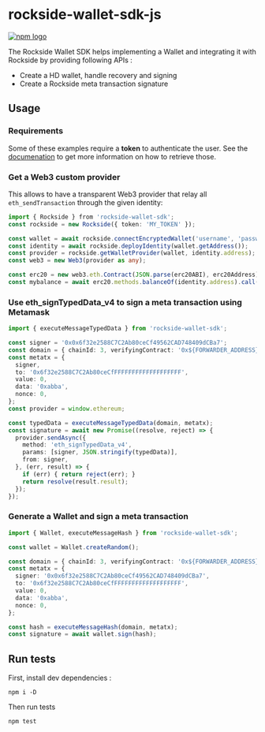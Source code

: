 # rockside-wallet-sdk-js

[![npm logo](https://nodei.co/npm/@rocksideio/rockside-wallet-sdk.png?mini=true)](https://www.npmjs.com/package/@rocksideio/rockside-wallet-sdk)

The Rockside Wallet SDK helps implementing a Wallet and integrating it with Rockside by providing following APIs :

-   Create a HD wallet, handle recovery and signing
-   Create a Rockside meta transaction signature

## Usage

### Requirements

Some of these examples require a **token** to authenticate the user. See the [documenation](https://docs.rockside.io/) to get more information on how to retrieve those.

### Get a Web3 custom provider

This allows to have a transparent Web3 provider that relay all `eth_sendTransaction` through the given identity:

```typescript
import { Rockside } from 'rockside-wallet-sdk';
const rockside = new Rockside({ token: 'MY_TOKEN' });

const wallet = await rockside.connectEncryptedWallet('username', 'password');
const identity = await rockside.deployIdentity(wallet.getAddress());
const provider = rockside.getWalletProvider(wallet, identity.address);
const web3 = new Web3(provider as any);

const erc20 = new web3.eth.Contract(JSON.parse(erc20ABI), erc20Address);
const mybalance = await erc20.methods.balanceOf(identity.address).call();
```


### Use eth_signTypedData_v4 to sign a meta transaction using Metamask

```typescript
import { executeMessageTypedData } from 'rockside-wallet-sdk';

const signer = '0x0x6f32e2588C7C2Ab80ceCf49562CAD748409dCBa7';
const domain = { chainId: 3, verifyingContract: '0x${FORWARDER_ADDRESS}' };
const metatx = {
  signer,
  to: '0x6f32e2588C7C2Ab80ceCfFFFFFFFFFFFFFFFFFFF',
  value: 0,
  data: '0xabba',
  nonce: 0,
};
const provider = window.ethereum;

const typedData = executeMessageTypedData(domain, metatx);
const signature = await new Promise((resolve, reject) => {
  provider.sendAsync({
    method: 'eth_signTypedData_v4',
    params: [signer, JSON.stringify(typedData)],
    from: signer,
  }, (err, result) => {
    if (err) { return reject(err); }
    return resolve(result.result);
  });
});
```

### Generate a Wallet and sign a meta transaction

```typescript
import { Wallet, executeMessageHash } from 'rockside-wallet-sdk';

const wallet = Wallet.createRandom();

const domain = { chainId: 3, verifyingContract: '0x${FORWARDER_ADDRESS}' };
const metatx = {
  signer: '0x0x6f32e2588C7C2Ab80ceCf49562CAD748409dCBa7',
  to: '0x6f32e2588C7C2Ab80ceCfFFFFFFFFFFFFFFFFFFF',
  value: 0,
  data: '0xabba',
  nonce: 0,
};

const hash = executeMessageHash(domain, metatx);
const signature = await wallet.sign(hash);
```





## Run tests

First, install dev dependencies :

```shell
npm i -D
```

Then run tests

```shell
npm test
```
